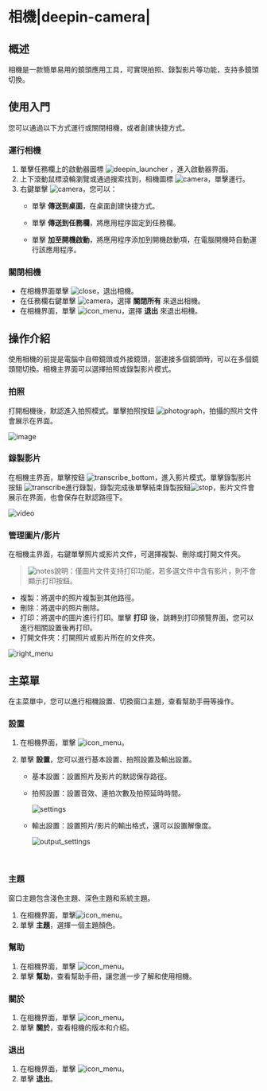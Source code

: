 # 相機|deepin-camera|

## 概述

相機是一款簡單易用的鏡頭應用工具，可實現拍照、錄製影片等功能，支持多鏡頭切換。

## 使用入門

您可以通過以下方式運行或關閉相機，或者創建快捷方式。

### 運行相機

1. 單擊任務欄上的啟動器圖標 ![deepin_launcher](../common/deepin_launcher.svg) ，進入啟動器界面。
2. 上下滾動鼠標滾輪瀏覽或通過搜索找到，相機圖標 ![camera](../common/camera.svg)，單擊運行。
3. 右鍵單擊 ![camera](../common/camera.svg)，您可以：
   - 單擊 **傳送到桌面**，在桌面創建快捷方式。

   - 單擊 **傳送到任務欄**，將應用程序固定到任務欄。

   - 單擊 **加至開機啟動**，將應用程序添加到開機啟動項，在電腦開機時自動運行該應用程序。

### 關閉相機

- 在相機界面單擊 ![close](../common/close.svg)，退出相機。
- 在任務欄右鍵單擊 ![camera](../common/camera.svg)，選擇 **關閉所有** 來退出相機。
- 在相機界面，單擊 ![icon_menu](../common/icon_menu.svg)，選擇 **退出** 來退出相機。

## 操作介紹
使用相機的前提是電腦中自帶鏡頭或外接鏡頭，當連接多個鏡頭時，可以在多個鏡頭間切換。相機主界面可以選擇拍照或錄製影片模式。

### 拍照

打開相機後，默認進入拍照模式。單擊拍照按鈕 ![photograph](../common/photograph.svg)，拍攝的照片文件會展示在界面。

![image](fig/image.png)


### 錄製影片 

在相機主界面，單擊按鈕 ![transcribe_bottom](../common/transcribe_bottom.svg)，進入影片模式。單擊錄製影片按鈕 ![transcribe](../common/transcribe.svg)進行錄製，錄製完成後單擊結束錄製按鈕![stop](../common/stop.svg)，影片文件會展示在界面，也會保存在默認路徑下。

![video](fig/video.png)

### 管理圖片/影片

在相機主界面，右鍵單擊照片或影片文件，可選擇複製、刪除或打開文件夾。

> ![notes](../common/notes.svg)說明：僅圖片文件支持打印功能，若多選文件中含有影片，則不會顯示打印按鈕。

- 複製：將選中的照片複製到其他路徑。
- 刪除：將選中的照片刪除。
- 打印：將選中的圖片進行打印。單擊 **打印** 後，跳轉到打印預覽界面，您可以進行相關設置後再打印。
- 打開文件夾：打開照片或影片所在的文件夾。

![right_menu](fig/right_menu.png)

## 主菜單

在主菜單中，您可以進行相機設置、切換窗口主題，查看幫助手冊等操作。

### 設置

1. 在相機界面，單擊 ![icon_menu](../common/icon_menu.svg)。

2. 單擊 **設置**，您可以進行基本設置、拍照設置及輸出設置。

   - 基本設置：設置照片及影片的默認保存路徑。

   - 拍照設置：設置音效、連拍次數及拍照延時時間。

     ![settings](fig/settings.png)
    &nbsp;&nbsp;&nbsp;&nbsp;&nbsp;&nbsp;&nbsp;&nbsp;&nbsp;&nbsp;&nbsp;&nbsp;&nbsp;
   
   - 輸出設置：設置照片/影片的輸出格式，還可以設置解像度。
   
     ![output_settings](fig/output_settings.png)

&nbsp;&nbsp;&nbsp;&nbsp;&nbsp;&nbsp;&nbsp;&nbsp;&nbsp;&nbsp;&nbsp;&nbsp;&nbsp;
### 主題

窗口主題包含淺色主題、深色主題和系統主題。

1. 在相機界面，單擊![icon_menu](../common/icon_menu.svg)。
2. 單擊 **主題**，選擇一個主題顏色。

### 幫助

1. 在相機界面，單擊 ![icon_menu](../common/icon_menu.svg)。
2. 單擊 **幫助**，查看幫助手冊，讓您進一步了解和使用相機。

### 關於

1. 在相機界面，單擊 ![icon_menu](../common/icon_menu.svg)。
2. 單擊 **關於**，查看相機的版本和介紹。

### 退出

1. 在相機界面，單擊 ![icon_menu](../common/icon_menu.svg)。
2. 單擊 **退出**。

